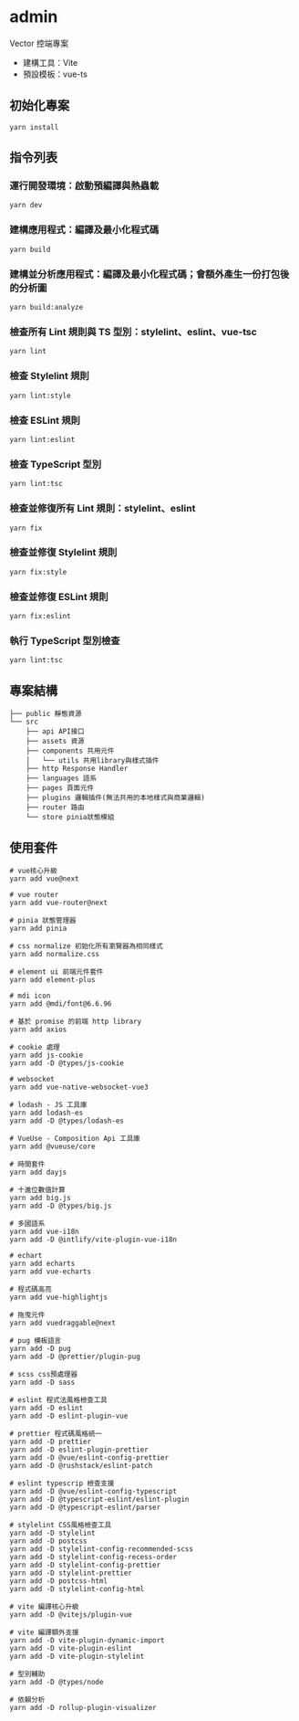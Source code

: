 # admin

Vector 控端專案

- 建構工具：Vite
- 預設模板：vue-ts

## 初始化專案

```yarn
yarn install
```

## 指令列表

### 運行開發環境：啟動預編譯與熱蟲載

```yarn
yarn dev
```

### 建構應用程式：編譯及最小化程式碼

```yarn
yarn build
```

### 建構並分析應用程式：編譯及最小化程式碼；會額外產生一份打包後的分析圖

```yarn
yarn build:analyze
```

### 檢查所有 Lint 規則與 TS 型別：stylelint、eslint、vue-tsc

```yarn
yarn lint
```

### 檢查 Stylelint 規則

```yarn
yarn lint:style
```

### 檢查 ESLint 規則

```yarn
yarn lint:eslint
```

### 檢查 TypeScript 型別

```yarn
yarn lint:tsc
```

### 檢查並修復所有 Lint 規則：stylelint、eslint

```yarn
yarn fix
```

### 檢查並修復 Stylelint 規則

```yarn
yarn fix:style
```

### 檢查並修復 ESLint 規則

```yarn
yarn fix:eslint
```

### 執行 TypeScript 型別檢查

```yarn
yarn lint:tsc
```

## 專案結構

```text
├── public 靜態資源
└── src
    ├── api API接口
    ├── assets 資源
    ├── components 共用元件
    │   └── utils 共用library與樣式插件
    ├── http Response Handler
    ├── languages 語系
    ├── pages 頁面元件
    ├── plugins 邏輯插件(無法共用的本地樣式與商業邏輯)
    ├── router 路由
    └── store pinia狀態模組
```

## 使用套件

```text
# vue核心升級
yarn add vue@next

# vue router
yarn add vue-router@next

# pinia 狀態管理器
yarn add pinia

# css normalize 初始化所有瀏覽器為相同樣式
yarn add normalize.css

# element ui 前端元件套件
yarn add element-plus

# mdi icon
yarn add @mdi/font@6.6.96

# 基於 promise 的前端 http library
yarn add axios

# cookie 處理
yarn add js-cookie
yarn add -D @types/js-cookie

# websocket
yarn add vue-native-websocket-vue3

# lodash - JS 工具庫
yarn add lodash-es
yarn add -D @types/lodash-es

# VueUse - Composition Api 工具庫
yarn add @vueuse/core

# 時間套件
yarn add dayjs

# 十進位數值計算
yarn add big.js
yarn add -D @types/big.js

# 多國語系
yarn add vue-i18n
yarn add -D @intlify/vite-plugin-vue-i18n

# echart
yarn add echarts
yarn add vue-echarts

# 程式碼高亮
yarn add vue-highlightjs

# 拖曳元件
yarn add vuedraggable@next

# pug 模板語言
yarn add -D pug
yarn add -D @prettier/plugin-pug

# scss css預處理器
yarn add -D sass

# eslint 程式法風格檢查工具
yarn add -D eslint
yarn add -D eslint-plugin-vue

# prettier 程式碼風格統一
yarn add -D prettier
yarn add -D eslint-plugin-prettier
yarn add -D @vue/eslint-config-prettier
yarn add -D @rushstack/eslint-patch

# eslint typescrip 檢查支援
yarn add -D @vue/eslint-config-typescript
yarn add -D @typescript-eslint/eslint-plugin
yarn add -D @typescript-eslint/parser

# stylelint CSS風格檢查工具
yarn add -D stylelint
yarn add -D postcss
yarn add -D stylelint-config-recommended-scss
yarn add -D stylelint-config-recess-order
yarn add -D stylelint-config-prettier
yarn add -D stylelint-prettier
yarn add -D postcss-html
yarn add -D stylelint-config-html

# vite 編譯核心升級
yarn add -D @vitejs/plugin-vue

# vite 編譯額外支援
yarn add -D vite-plugin-dynamic-import
yarn add -D vite-plugin-eslint
yarn add -D vite-plugin-stylelint

# 型別輔助
yarn add -D @types/node

# 依賴分析
yarn add -D rollup-plugin-visualizer
```
